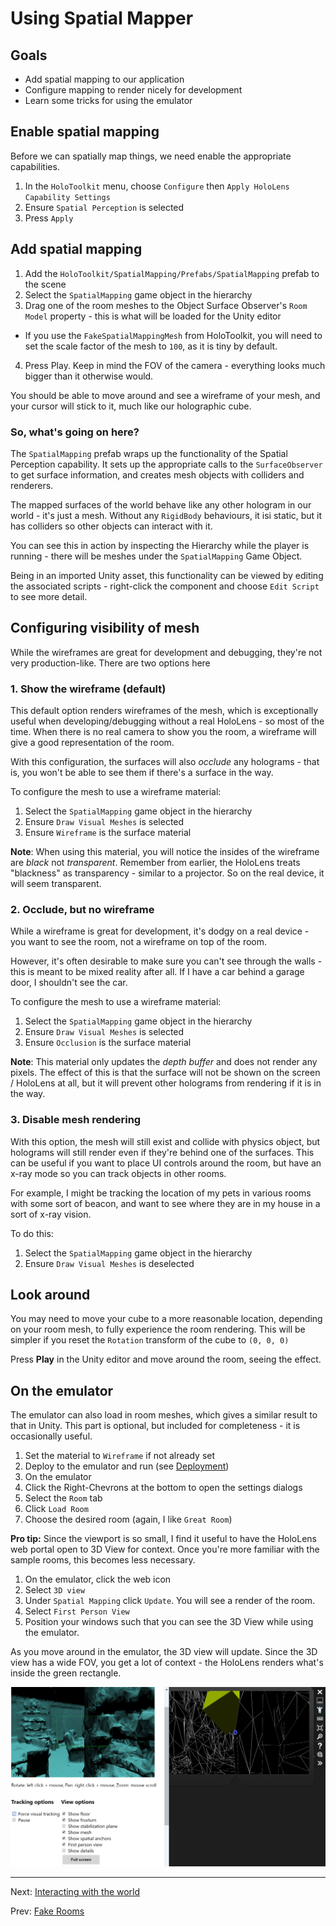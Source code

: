 # Using Spatial Mapper

## Goals

* Add spatial mapping to our application
* Configure mapping to render nicely for development
* Learn some tricks for using the emulator

## Enable spatial mapping

Before we can spatially map things, we need enable the appropriate capabilities.

1. In the `HoloToolkit` menu, choose `Configure` then `Apply HoloLens Capability Settings`
2. Ensure `Spatial Perception` is selected
3. Press `Apply`

## Add spatial mapping

1. Add the `HoloToolkit/SpatialMapping/Prefabs/SpatialMapping` prefab to the scene
2. Select the `SpatialMapping` game object in the hierarchy
3. Drag one of the room meshes to the Object Surface Observer's `Room Model` property - this is what will be loaded for the Unity editor
  * If you use the `FakeSpatialMappingMesh` from HoloToolkit, you will need to set the scale factor of the mesh to `100`, as it is tiny by default.
4. Press Play.  Keep in mind the FOV of the camera - everything looks much bigger than it otherwise would.

You should be able to move around and see a wireframe of your mesh, and your cursor will stick to it, much like our holographic cube.

### So, what's going on here?

The `SpatialMapping` prefab wraps up the functionality of the Spatial Perception capability.  It sets up the appropriate calls to the `SurfaceObserver` to get surface information, and creates mesh objects with colliders and renderers.

The mapped surfaces of the world behave like any other hologram in our world - it's just a mesh.  Without any `RigidBody` behaviours, it isi static, but it has colliders so other objects can interact with it.

You can see this in action by inspecting the Hierarchy while the player is running - there will be meshes under the `SpatialMapping` Game Object.

Being in an imported Unity asset, this functionality can be viewed by editing the associated scripts - right-click the component and choose `Edit Script` to see more detail.

## Configuring visibility of mesh

While the wireframes are great for development and debugging, they're not very production-like.  There are two options here

### 1. Show the wireframe (default)

This default option renders wireframes of the mesh, which is exceptionally useful when developing/debugging without a real HoloLens - so most of the time.  When there is no real camera to show you the room, a wireframe will give a good representation of the room.

With this configuration, the surfaces will also _occlude_ any holograms - that is, you won't be able to see them if there's a surface in the way.

To configure the mesh to use a wireframe material:

1. Select the `SpatialMapping` game object in the hierarchy
2. Ensure `Draw Visual Meshes` is selected
3. Ensure `Wireframe` is the surface material

**Note**: When using this material, you will notice the insides of the wireframe are _black_ not _transparent_.  Remember from earlier, the HoloLens treats "blackness" as transparency - similar to a projector.  So on the real device, it will seem transparent.

### 2. Occlude, but no wireframe

While a wireframe is great for development, it's dodgy on a real device - you want to see the room, not a wireframe on top of the room.

However, it's often desirable to make sure you can't see through the walls - this is meant to be mixed reality after all. If I have a car behind a garage door, I shouldn't see the car.

To configure the mesh to use a wireframe material:

1. Select the `SpatialMapping` game object in the hierarchy
2. Ensure `Draw Visual Meshes` is selected
3. Ensure `Occlusion` is the surface material

**Note**: This material only updates the _depth buffer_ and does not render any pixels.  The effect of this is that the surface will not be shown on the screen / HoloLens at all, but it will prevent other holograms from rendering if it is in the way.

### 3. Disable mesh rendering

With this option, the mesh will still exist and collide with physics object, but holograms will still render even if they're behind one of the surfaces.  This can be useful if you want to place UI controls around the room, but have an x-ray mode so you can track objects in other rooms.  

For example, I might be tracking the location of my pets in various rooms with some sort of beacon, and want to see where they are in my house in a sort of x-ray vision.

To do this:

1. Select the `SpatialMapping` game object in the hierarchy
2. Ensure `Draw Visual Meshes` is deselected

## Look around

You may need to move your cube to a more reasonable location, depending on your room mesh, to fully experience the room rendering.  This will be simpler if you reset the `Rotation` transform of the cube to `(0, 0, 0)`

Press **Play** in the Unity editor and move around the room, seeing the effect.

## On the emulator

The emulator can also load in room meshes, which gives a similar result to that in Unity.  This part is optional, but included for completeness - it is occasionally useful.

1. Set the material to `Wireframe` if not already set
2. Deploy to the emulator and run (see [Deployment](../hello-world/5-deployment.md))
3. On the emulator
  1. Click the Right-Chevrons at the bottom to open the settings dialogs
  2. Select the `Room` tab
  3. Click `Load Room`
  4. Choose the desired room (again, I like `Great Room`)

**Pro tip:** Since the viewport is so small, I find it useful to have the HoloLens web portal open to 3D View for context.  Once you're more familiar with the sample rooms, this becomes less necessary.

1. On the emulator, click the web icon
2. Select `3D view`
3. Under `Spatial Mapping` click `Update`. You will see a render of the room.
4. Select `First Person View` 
5. Position your windows such that you can see the 3D View while using the emulator.

As you move around in the emulator, the 3D view will update.  Since the 3D view has a wide FOV, you get a lot of context - the HoloLens renders what's inside the green rectangle.

![Emulator and Web Portal](img/emulator-and-web-portal.png)

---
Next: [Interacting with the world](2-interacting-with-world.md)

Prev: [Fake Rooms](1-fake-room-data.md)
